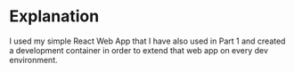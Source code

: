 # Explanation

I used my simple React Web App that I have also used in Part 1 and created a development container in order to extend that web app on every dev environment.

